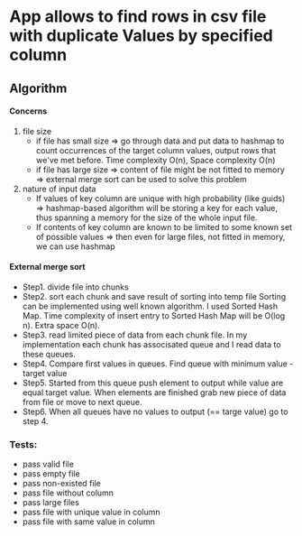 # App allows to find rows in csv file with duplicate Values by specified column 

## Algorithm

#### Concerns
1. file size 
   - if file has small size => go through data and put data to hashmap to count occurrences of the target column values, output rows that we've met before. Time complexity O(n), Space complexity O(n)
   - if file has large size => content of file might be not fitted to memory => external merge sort can be used to solve this problem
2. nature of input data
    - If values of key column are unique with high probability (like guids) =>  hashmap-based algorithm will be storing a key for each value, thus spanning a memory for the size of the whole input file.
    - If contents of key column are known to be limited to some known set of possible values => then even for large files, not fitted in memory, we can use hashmap
    

#### External merge sort
- Step1. divide file into chunks
- Step2. sort each chunk and save result of sorting into temp file
		 Sorting can be implemented using well known algorithm. I used Sorted Hash Map. Time complexity of insert entry to Sorted Hash Map will be O(log n). Extra space O(n).
- Step3. read limited piece of data from each chunk file. In my implementation each chunk has associsated queue and I read data to these queues.
- Step4. Compare first values in queues. Find queue with minimum value - target value
- Step5. Started from this queue push element to output while value are equal target value. When elements are finished grab new piece of data from file or move to next queue. 
- Step6. When all queues have no values to output (== targe value) go to step 4. 

### Tests:
- pass valid file 
- pass empty file
- pass non-existed file
- pass file without column
- pass large files
- pass file with unique value in column
- pass file with same value in column
